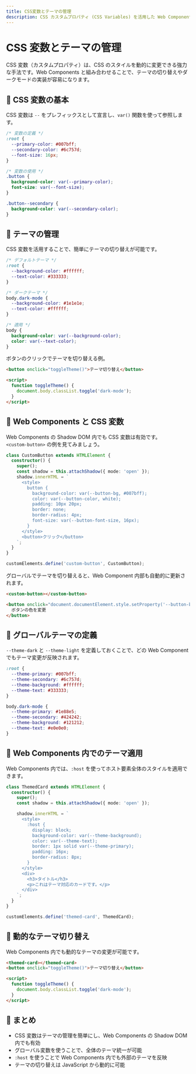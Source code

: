 ```yaml
---
title: CSS変数とテーマの管理
description: CSS カスタムプロパティ (CSS Variables) を活用した Web Components のテーマ管理手法を解説。Shadow DOM 内外でのスタイル継承、ダークモードの実装、:host 疑似クラスの活用により、柔軟で一貫性のあるテーマ設計を実現します。
---
```


# CSS 変数とテーマの管理

CSS 変数（カスタムプロパティ）は、CSS のスタイルを動的に変更できる強力な手法です。Web Components と組み合わせることで、テーマの切り替えやダークモードの実装が容易になります。

## 🔹 CSS 変数の基本
CSS 変数は `--` をプレフィックスとして宣言し、`var()` 関数を使って参照します。

```css
/* 変数の定義 */
:root {
  --primary-color: #007bff;
  --secondary-color: #6c757d;
  --font-size: 16px;
}

/* 変数の使用 */
.button {
  background-color: var(--primary-color);
  font-size: var(--font-size);
}

.button--secondary {
  background-color: var(--secondary-color);
}
```

## 🔹 テーマの管理
CSS 変数を活用することで、簡単にテーマの切り替えが可能です。

```css
/* デフォルトテーマ */
:root {
  --background-color: #ffffff;
  --text-color: #333333;
}

/* ダークテーマ */
body.dark-mode {
  --background-color: #1e1e1e;
  --text-color: #ffffff;
}

/* 適用 */
body {
  background-color: var(--background-color);
  color: var(--text-color);
}
```

ボタンのクリックでテーマを切り替える例。

```html
<button onclick="toggleTheme()">テーマ切り替え</button>

<script>
  function toggleTheme() {
    document.body.classList.toggle('dark-mode');
  }
</script>
```

## 🔹 Web Components と CSS 変数
Web Components の Shadow DOM 内でも CSS 変数は有効です。  
`<custom-button>` の例を見てみましょう。

```typescript
class CustomButton extends HTMLElement {
  constructor() {
    super();
    const shadow = this.attachShadow({ mode: 'open' });
    shadow.innerHTML = `
      <style>
        button {
          background-color: var(--button-bg, #007bff);
          color: var(--button-color, white);
          padding: 10px 20px;
          border: none;
          border-radius: 4px;
          font-size: var(--button-font-size, 16px);
        }
      </style>
      <button>クリック</button>
    `;
  }
}

customElements.define('custom-button', CustomButton);
```

グローバルでテーマを切り替えると、Web Component 内部も自動的に更新されます。

```html
<custom-button></custom-button>

<button onclick="document.documentElement.style.setProperty('--button-bg', '#28a745')">
  ボタンの色を変更
</button>
```

## 🔹 グローバルテーマの定義
`--theme-dark` と `--theme-light` を定義しておくことで、どの Web Component でもテーマ変更が反映されます。

```css
:root {
  --theme-primary: #007bff;
  --theme-secondary: #6c757d;
  --theme-background: #ffffff;
  --theme-text: #333333;
}

body.dark-mode {
  --theme-primary: #1e88e5;
  --theme-secondary: #424242;
  --theme-background: #121212;
  --theme-text: #e0e0e0;
}
```

## 🔹 Web Components 内でのテーマ適用
Web Components 内では、`:host` を使ってホスト要素全体のスタイルを適用できます。

```typescript
class ThemedCard extends HTMLElement {
  constructor() {
    super();
    const shadow = this.attachShadow({ mode: 'open' });

    shadow.innerHTML = `
      <style>
        :host {
          display: block;
          background-color: var(--theme-background);
          color: var(--theme-text);
          border: 1px solid var(--theme-primary);
          padding: 16px;
          border-radius: 8px;
        }
      </style>
      <div>
        <h3>タイトル</h3>
        <p>これはテーマ対応のカードです。</p>
      </div>
    `;
  }
}

customElements.define('themed-card', ThemedCard);
```

## 🔹 動的なテーマ切り替え
Web Components 内でも動的なテーマの変更が可能です。

```html
<themed-card></themed-card>
<button onclick="toggleTheme()">テーマ切り替え</button>

<script>
  function toggleTheme() {
    document.body.classList.toggle('dark-mode');
  }
</script>
```

## 🔹 まとめ
- CSS 変数はテーマの管理を簡単にし、Web Components の Shadow DOM 内でも有効
- グローバル変数を使うことで、全体のテーマ統一が可能
- `:host` を使うことで Web Components 内でも外部のテーマを反映
- テーマの切り替えは JavaScript から動的に可能
